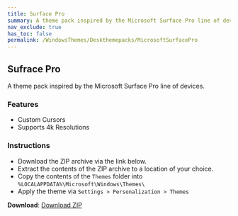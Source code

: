 ```yaml
---
title: Surface Pro
summary: A theme pack inspired by the Microsoft Surface Pro line of devices
nav_exclude: true
has_toc: false
permalink: /WindowsThemes/Deskthemepacks/MicrosoftSurfacePro
---
```

## Sufrace Pro
A theme pack inspired by the Microsoft Surface Pro line of devices.

<div align="center">
    <!-- <img src="https://gitlab.com/the-back-room/deskthemepacks/sfw/surface-pro/-/raw/main/Extras/Preview.bmp" alt="Surface Pro Preview" style="max-width: 100%; height: auto;" /> -->
</div>

### Features

- Custom Cursors
- Supports 4k Resolutions

### Instructions

- Download the ZIP archive via the link below.
- Extract the contents of the ZIP archive to a location of your choice.
- Copy the contents of the `Themes` folder into `%LOCALAPPDATA%\Microsoft\Windows\Themes\`
- Apply the theme via `Settings > Personalization > Themes`

**Download**: [Download ZIP](https://gitlab.com/the-back-room/deskthemepacks/sfw/surface-pro/-/archive/main/surface-pro-main.zip)
